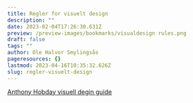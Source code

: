 ```yaml
---
title: Regler for visuelt design
description: ""
date: 2023-02-04T17:26:30.631Z
preview: /preview-images/bookmarks/visualdesign rules.png
draft: false
tags: ""
author: Ole Halvor Smylingsås
pageresources: {}
lastmod: 2023-04-16T10:35:32.626Z
slug: regler-visuelt-design
---
```

<!--more-->

[Anthony Hobday visuell degin guide](https://anthonyhobday.com/sideprojects/saferules/ "Anthony Hobday visuell degin guide (Ekstern lenke)")